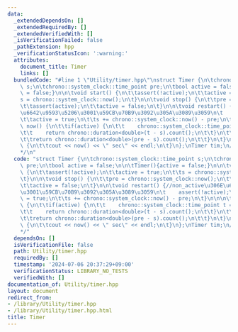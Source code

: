 ```yaml
---
data:
  _extendedDependsOn: []
  _extendedRequiredBy: []
  _extendedVerifiedWith: []
  _isVerificationFailed: false
  _pathExtension: hpp
  _verificationStatusIcon: ':warning:'
  attributes:
    document_title: Timer
    links: []
  bundledCode: "#line 1 \"Utility/timer.hpp\"\nstruct Timer {\n\tchrono::system_clock::time_point\
    \ s;\n\tchrono::system_clock::time_point pre;\n\tbool active = false;\n\n\tTimer(){active\
    \ = false;}\n\n\tvoid start() {\n\t\tassert(!active);\n\t\tactive = true;\n\t\t\
    s = chrono::system_clock::now();\n\t}\n\n\tvoid stop() {\n\t\tpre = chrono::system_clock::now();\n\
    \t\tassert(active);\n\t\tactive = false;\n\t}\n\n\tvoid restart() {//non_active\u306E\
    \u6642\u9593\u5206\u3001\u59CB\u70B9\u3092\u305A\u3089\u3059\n\t    assert(!active);\n\
    \t\tactive = true;\n\t\ts += chrono::system_clock::now() - pre;\n\t}\n\n\n\tdouble\
    \ now() {\n\t\tif(active) {\n\t\t    chrono::system_clock::time_point t = chrono::system_clock::now();\n\
    \t\t    return chrono::duration<double>(t - s).count();\n\t\t}\n\t\telse {\n\t\
    \t\treturn chrono::duration<double>(pre - s).count();\n\t\t}\n\t}\n\n\tvoid out()\
    \ {\n\t\tcout << now() << \" sec\" << endl;\n\t}\n};\nTimer tim;\n/*\n@brief Timer\n\
    */\n"
  code: "struct Timer {\n\tchrono::system_clock::time_point s;\n\tchrono::system_clock::time_point\
    \ pre;\n\tbool active = false;\n\n\tTimer(){active = false;}\n\n\tvoid start()\
    \ {\n\t\tassert(!active);\n\t\tactive = true;\n\t\ts = chrono::system_clock::now();\n\
    \t}\n\n\tvoid stop() {\n\t\tpre = chrono::system_clock::now();\n\t\tassert(active);\n\
    \t\tactive = false;\n\t}\n\n\tvoid restart() {//non_active\u306E\u6642\u9593\u5206\
    \u3001\u59CB\u70B9\u3092\u305A\u3089\u3059\n\t    assert(!active);\n\t\tactive\
    \ = true;\n\t\ts += chrono::system_clock::now() - pre;\n\t}\n\n\n\tdouble now()\
    \ {\n\t\tif(active) {\n\t\t    chrono::system_clock::time_point t = chrono::system_clock::now();\n\
    \t\t    return chrono::duration<double>(t - s).count();\n\t\t}\n\t\telse {\n\t\
    \t\treturn chrono::duration<double>(pre - s).count();\n\t\t}\n\t}\n\n\tvoid out()\
    \ {\n\t\tcout << now() << \" sec\" << endl;\n\t}\n};\nTimer tim;\n/*\n@brief Timer\n\
    */"
  dependsOn: []
  isVerificationFile: false
  path: Utility/timer.hpp
  requiredBy: []
  timestamp: '2024-07-06 20:37:29+09:00'
  verificationStatus: LIBRARY_NO_TESTS
  verifiedWith: []
documentation_of: Utility/timer.hpp
layout: document
redirect_from:
- /library/Utility/timer.hpp
- /library/Utility/timer.hpp.html
title: Timer
---
```

